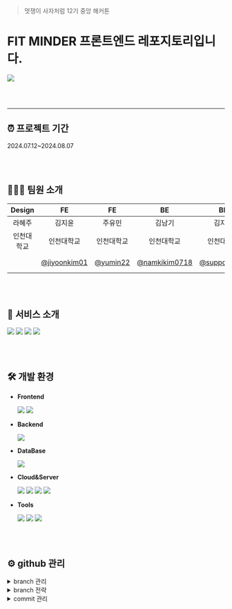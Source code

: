 > 멋쟁이 사자처럼 12기 중앙 해커톤
# FIT MINDER 프론트엔드 레포지토리입니다.

<img src="https://github.com/user-attachments/assets/625b9117-36c5-4745-a27b-e220955e5815">

<br/><br/>


---


## ⏰ 프로젝트 기간
2024.07.12~2024.08.07

<br/><br/>

## 👩🏻‍💻 팀원 소개
|Design|FE|FE|BE|BE|BE|
|:--:|:--:|:--:|:--:|:--:|:--:|
|라혜주|김지윤|주유민|김남기|김지원|이채원
|인천대학교|인천대학교|인천대학교|인천대학교|인천대학교|인천대학교|
||[@jiyoonkim01](https://github.com/jiyoonkim01)|[@yumin22](https://github.com/yumin22)|[@namkikim0718](https://github.com/namkikim0718)|[@supportlaver](https://github.com/supportlaver)|[@C-ongshim](https://github.com/C-ongshim)|

<br/><br/>

## 📱 서비스 소개
<img src="https://github.com/user-attachments/assets/a4218dcb-1b69-465d-9405-946b61aadb95">
<img src="https://github.com/user-attachments/assets/c8c44e53-5638-45a0-a970-357eb5480e26">
<img src="https://github.com/user-attachments/assets/f24e81d6-8c13-4d4b-9d99-4d924bb46176">
<img src="https://github.com/user-attachments/assets/bd8f7728-7070-4b91-80c9-18d02715adb4">

<br/><br/>

## 🛠️ 개발 환경
+ <strong>Frontend</strong>

  <img src="https://img.shields.io/badge/react-61DAFB.svg?style=for-the-badge&logo=react&logoColor=white"/>
  <img src="https://img.shields.io/badge/css3-1572B6.svg?style=for-the-badge&logo=css3&logoColor=white"/>

+ <strong>Backend</strong>

  <img src="https://img.shields.io/badge/springboot-6DB33F.svg?style=for-the-badge&logo=springboot&logoColor=white"/>
  

+ <strong>DataBase</strong>
  
  <img src="https://img.shields.io/badge/mysql-4479A1.svg?style=for-the-badge&logo=mysql&logoColor=white"/>


+ <strong>Cloud&Server</strong>
  
  <img src="https://img.shields.io/badge/amazonec2-FF9900.svg?style=for-the-badge&logo=amazonec2&logoColor=white"/>
  <img src="https://img.shields.io/badge/docker-2496ED.svg?style=for-the-badge&logo=docker&logoColor=white"/>
  <img src="https://img.shields.io/badge/vercel-000000.svg?style=for-the-badge&logo=vercel&logoColor=white"/>
  <img src="https://img.shields.io/badge/firebase-DD2C00.svg?style=for-the-badge&logo=firebase&logoColor=white"/>

+ <strong>Tools</strong>

  <img src="https://img.shields.io/badge/github-%23121011.svg?style=for-the-badge&logo=github&logoColor=white">
  <img src="https://img.shields.io/badge/Notion-%23000000.svg?style=for-the-badge&logo=notion&logoColor=white"/> 
  <img src="https://img.shields.io/badge/figma-ff7262.svg?style=for-the-badge&logo=figma&logoColor=white"> 
 

<br/><br/>

## ⚙️ github 관리
<details>
  <summary>branch 관리</summary>
<strong>초기 세팅(순서대로 진행하기!)</strong>
  
  local 폴더에 git init <br>
  git remote add origin {url} <br>
  git checkout -b develop <br>
  git pull origin develop (올려놓은 파일 있을 시에)<br>
  git checkout -b {개인 브랜치}<br>
  git pull origin develop (올려놓은 파일 있을 시에)<br>
  세팅 끝. 개인 브랜치에서 진행하면 됩니당
</details>

<details>
  <summary>branch 전략</summary>
  
main: 최종본 merge<br>
develop: feat 상위 개발환경 브랜치<br>
feat-이름: develop 파생 개인 브랜치(주로 여기서 개발)<br>
필요하면 개인 브랜치에서 파생 브랜치 생성해서 쓰기<br>
-> 만드는 법: git checkout -b {원하는 브랜치 명} 그 다음 git pull origin {상위 브랜치} 받아오기
</details>

<details>
  <summary>commit 관리</summary>
  
[feat] : 새로운 기능 추가<br>
[fix] : 버그 수정<br>
[docs] : 문서 추가 및 수정<br>
[style] : 코드랑 관련 없는 스타일 수정<br>
</details>



